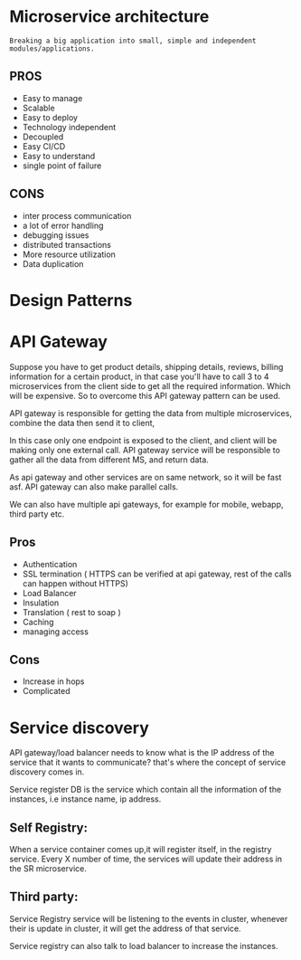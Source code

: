 # Microservice architecture

`Breaking a big application into small, simple and independent modules/applications.`

## PROS
- Easy to manage
- Scalable 
- Easy to deploy
- Technology independent
- Decoupled
- Easy CI/CD
- Easy to understand
- single point of failure

## CONS
- inter process communication
- a lot of error handling
- debugging issues
- distributed transactions
- More resource utilization
- Data duplication


# Design Patterns

# API Gateway
Suppose you have to get product details, shipping details, reviews, billing information for a certain product, in that case you'll have to call 3 to 4 microservices from the client side to get all the required information. Which will be expensive. So to overcome this API gateway pattern can be used.

API gateway is responsible for getting the data from multiple microservices, combine the data then send it to client,

In this case only one endpoint is exposed to the client, and client will be making only one external call. API gateway service will be responsible to gather all the data from different MS, and return data. 

As api gateway and other services are on same network, so it will be fast asf. API gateway can also make parallel calls.

We can also have multiple api gateways, for example for mobile, webapp, third party etc.


## Pros
- Authentication
- SSL termination ( HTTPS can be verified at api gateway, rest of the calls can happen without HTTPS)
- Load Balancer
- Insulation
- Translation ( rest to soap )
- Caching
- managing access

## Cons
- Increase in hops
- Complicated


# Service discovery
<!-- Let's say client wants to communicate to the service directly, and one microservice is running multiple instances,  -->
API gateway/load balancer needs to know what is the IP address of the service that it wants to communicate? that's where the concept of service discovery comes in.

Service register DB is the service which contain all the information of the instances, i.e instance name, ip address.

## Self Registry:
When a service container comes up,it will register itself, in the registry service. Every X number of time, the services will update their address in the SR microservice.

## Third party:
Service Registry service will be listening to the events in cluster, whenever their is update in cluster, it will get the address of that service. 

Service registry can also talk to load balancer to increase the instances.


